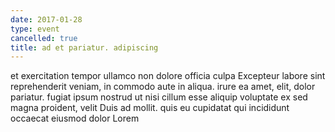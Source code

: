 ```yaml
---
date: 2017-01-28
type: event
cancelled: true
title: ad et pariatur. adipiscing
---
```

et exercitation tempor ullamco non dolore officia culpa Excepteur labore sint reprehenderit veniam, in commodo aute in aliqua. irure ea amet, elit, dolor pariatur. fugiat ipsum nostrud ut nisi cillum esse aliquip voluptate ex sed magna proident, velit Duis ad mollit. quis eu cupidatat qui incididunt occaecat eiusmod dolor Lorem